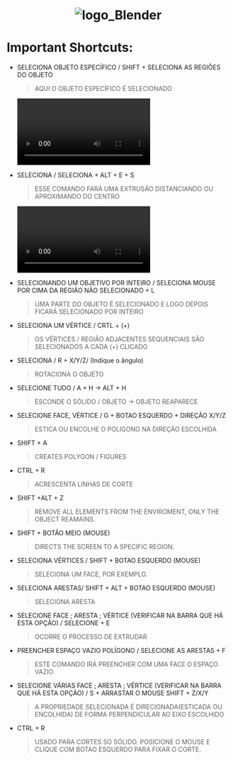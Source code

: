 <h1 align="center"><img  alt="logo_Blender"  src="https://user-images.githubusercontent.com/59892368/108612678-aa6fb380-73c9-11eb-8e5c-37e31d7c9256.png"></img> </h1>

<h1> Important Shortcuts: </h1>

<ul>
  
  
   <li>
  SELECIONA OBJETO ESPECÍFICO /  SHIFT + SELECIONA AS REGIÕES DO OBJETO
  
  
  > AQUI O OBJETO ESPECÍFICO É SELECIONADO
  
   <video  alt="gif_"  src="https://user-images.githubusercontent.com/59892368/116322089-b729d280-a791-11eb-80d9-a2a1cace330c.mp4"></video>
  
    

  </li>
  
  
  <li>
  SELECIONA /  SELECIONA + ALT + E + S
    
> ESSE COMANDO FARÁ UMA EXTRUSÃO DISTANCIANDO OU APROXIMANDO DO CENTRO


  <video  alt="gif_"  src="https://user-images.githubusercontent.com/59892368/116324171-040fa800-a796-11eb-9758-9e84f32f2c33.mp4"></video>



  </li>
  
  
   <li>
  SELECIONANDO UM OBJETIVO POR INTEIRO /  SELECIONA   MOUSE POR CIMA DA REGIÃO NÃO SELECIONADO + L
    
> UMA PARTE DO OBJETO É SELECIONADO E LOGO DEPOIS FICARÁ SELECIONADO POR INTEIRO
  </li>
  
  
  <li>
  SELECIONA UM VÉRTICE /  CRTL + (+)
    
> OS VÉRTICES / REGIÃO ADJACENTES SEQUENCIAIS SÃO SELECIONADOS A CADA (+) CLICADO
  </li>
  
   <li>
  SELECIONA /  R + X/Y/Z/  (Indique o ângulo)
    
> ROTACIONA O OBJETO 
  </li>
  
  
  <li>
  SELECIONE TUDO /  A + H   ->   ALT + H
    
> ESCONDE O SÓLIDO / OBJETO  -> OBJETO REAPARECE
  </li>
  
   <li>
  SELECIONE FACE, VÉRTICE  / G + BOTAO ESQUERDO + DIREÇÃO X/Y/Z
    
> ESTICA OU ENCOLHE O POLIGONO NA DIREÇÃO ESCOLHIDA
  </li>
  
  
  
  <li>
  SHIFT + A 
    
>CREATES POLYGON / FIGURES
  </li>
  
  

  <li>
   CTRL + R
    
> ACRESCENTA LINHAS DE CORTE
  </li>
  
  
   <li>
  
   SHIFT +ALT + Z
    
>REMOVE ALL ELEMENTS FROM THE ENVIROMENT, ONLY THE OBJECT REAMAINS. 
  </li>
  
  
   <li>
  
   SHIFT + BOTÃO MEIO (MOUSE)
    
> DIRECTS THE SCREEN TO A SPECIFIC REGION.
  </li>
  
  
  <li>
  
  SELECIONA VÉRTICES /  SHIFT + BOTAO ESQUERDO (MOUSE) 
    
> SELECIONA UM FACE, POR EXEMPLO.
  </li>
  
   <li>
  
  SELECIONA ARESTAS/  SHIFT + ALT + BOTAO ESQUERDO (MOUSE) 
    
> SELECIONA ARESTA
  </li>
  
  
  
   
  <li>
  
  SELECIONE FACE ; ARESTA ; VÉRTICE (VERIFICAR NA BARRA QUE HÁ ESTA OPÇÃO) / SELECIONE +  E
    
> OCORRE O PROCESSO DE EXTRUDAR
  </li>
  
  <li>
  
  PREENCHER ESPAÇO VAZIO POLÍGONO / SELECIONE AS ARESTAS + F
    
> ESTE COMANDO IRÁ PREENCHER COM UMA FACE O ESPAÇO VAZIO
  </li>
  
  
  <li>
  
  SELECIONE VÁRIAS FACE ; ARESTA ; VÉRTICE (VERIFICAR NA BARRA QUE HÁ ESTA OPÇÃO) /  S + ARRASTAR O MOUSE  SHIFT + Z/X/Y
    
> A PROPRIEDADE SELECIONADA É DIRECIONADA(ESTICADA OU ENCOLHIDA) DE FORMA PERPENDICULAR AO EIXO ESCOLHIDO
  </li>
  
  
   <li>
  
   CTRL + R 
    
> USADO PARA CORTES SO SÓLIDO. POSICIONE O MOUSE E CLIQUE COM BOTAO ESQUERDO PARA FIXAR O CORTE.
  </li>
  
 
  
 </ul>
